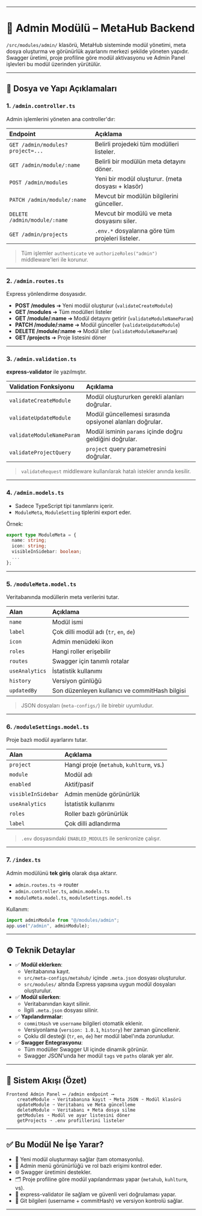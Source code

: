 
---

# 🧩 Admin Modülü – MetaHub Backend

`/src/modules/admin/` klasörü, MetaHub sisteminde modül yönetimi, meta dosya oluşturma ve görünürlük ayarlarını merkezi şekilde yöneten yapıdır.  
Swagger üretimi, proje profiline göre modül aktivasyonu ve Admin Panel işlevleri bu modül üzerinden yürütülür.

---

## 📁 Dosya ve Yapı Açıklamaları

### 1. `/admin.controller.ts`

Admin işlemlerini yöneten ana controller'dır:

| Endpoint | Açıklama |
|:---------|:---------|
| `GET /admin/modules?project=...` | Belirli projedeki tüm modülleri listeler. |
| `GET /admin/module/:name` | Belirli bir modülün meta detayını döner. |
| `POST /admin/modules` | Yeni bir modül oluşturur. (meta dosyası + klasör) |
| `PATCH /admin/module/:name` | Mevcut bir modülün bilgilerini günceller. |
| `DELETE /admin/module/:name` | Mevcut bir modülü ve meta dosyasını siler. |
| `GET /admin/projects` | `.env.*` dosyalarına göre tüm projeleri listeler. |

> Tüm işlemler `authenticate` ve `authorizeRoles("admin")` middleware'leri ile korunur.

---

### 2. `/admin.routes.ts`

Express yönlendirme dosyasıdır.

- **POST /modules** ➔ Yeni modül oluşturur (`validateCreateModule`)
- **GET /modules** ➔ Tüm modülleri listeler
- **GET /module/:name** ➔ Modül detayını getirir (`validateModuleNameParam`)
- **PATCH /module/:name** ➔ Modül günceller (`validateUpdateModule`)
- **DELETE /module/:name** ➔ Modül siler (`validateModuleNameParam`)
- **GET /projects** ➔ Proje listesini döner

---

### 3. `/admin.validation.ts`

**express-validator** ile yazılmıştır.

| Validation Fonksiyonu | Açıklama |
|:----------------------|:---------|
| `validateCreateModule` | Modül oluştururken gerekli alanları doğrular. |
| `validateUpdateModule` | Modül güncellemesi sırasında opsiyonel alanları doğrular. |
| `validateModuleNameParam` | Modül isminin `params` içinde doğru geldiğini doğrular. |
| `validateProjectQuery` | `project` query parametresini doğrular. |

> `validateRequest` middleware kullanılarak hatalı istekler anında kesilir.

---

### 4. `/admin.models.ts`

- Sadece TypeScript tipi tanımlarını içerir.
- `ModuleMeta`, `ModuleSetting` tiplerini export eder.

Örnek:
```ts
export type ModuleMeta = {
  name: string;
  icon: string;
  visibleInSidebar: boolean;
  ...
};
```

---

### 5. `/moduleMeta.model.ts`

Veritabanında modüllerin meta verilerini tutar.

| Alan | Açıklama |
|:-----|:---------|
| `name` | Modül ismi |
| `label` | Çok dilli modül adı (`tr`, `en`, `de`) |
| `icon` | Admin menüdeki ikon |
| `roles` | Hangi roller erişebilir |
| `routes` | Swagger için tanımlı rotalar |
| `useAnalytics` | İstatistik kullanımı |
| `history` | Versiyon günlüğü |
| `updatedBy` | Son düzenleyen kullanıcı ve commitHash bilgisi |

> JSON dosyaları (`meta-configs/`) ile birebir uyumludur.

---

### 6. `/moduleSettings.model.ts`

Proje bazlı modül ayarlarını tutar.

| Alan | Açıklama |
|:-----|:---------|
| `project` | Hangi proje (`metahub`, `kuhlturm`, vs.) |
| `module` | Modül adı |
| `enabled` | Aktif/pasif |
| `visibleInSidebar` | Admin menüde görünürlük |
| `useAnalytics` | İstatistik kullanımı |
| `roles` | Roller bazlı görünürlük |
| `label` | Çok dilli adlandırma |

> `.env` dosyasındaki `ENABLED_MODULES` ile senkronize çalışır.

---

### 7. `/index.ts`

Admin modülünü **tek giriş** olarak dışa aktarır.

- `admin.routes.ts` → router
- `admin.controller.ts`, `admin.models.ts`
- `moduleMeta.model.ts`, `moduleSettings.model.ts`

Kullanım:
```ts
import adminModule from "@/modules/admin";
app.use("/admin", adminModule);
```

---

## ⚙️ Teknik Detaylar

- ✅ **Modül eklerken**: 
  - Veritabanına kayıt.
  - `src/meta-configs/metahub/` içinde `.meta.json` dosyası oluşturulur.
  - `src/modules/` altında Express yapısına uygun modül dosyaları oluşturulur.
- ✅ **Modül silerken**:
  - Veritabanından kayıt silinir.
  - İlgili `.meta.json` dosyası silinir.
- ✅ **Yapılandırmalar**:
  - `commitHash` ve `username` bilgileri otomatik eklenir.
  - Versiyonlama (`version: 1.0.1`, `history`) her zaman güncellenir.
  - Çoklu dil desteği (`tr`, `en`, `de`) her modül label'ında zorunludur.
- ✅ **Swagger Entegrasyonu**:
  - Tüm modüller Swagger UI içinde dinamik görünür.
  - Swagger JSON'unda her modül `tags` ve `paths` olarak yer alır.

---

## 🧠 Sistem Akışı (Özet)

```plaintext
Frontend Admin Panel ⟷ /admin endpoint ⟶
    createModule ➝ Veritabanına kayıt ➝ Meta JSON ➝ Modül klasörü
    updateModule ➝ Veritabanı ve Meta güncelleme
    deleteModule ➝ Veritabanı + Meta dosya silme
    getModules ➝ Modül ve ayar listesini döner
    getProjects ➝ .env profillerini listeler
```

---

## ✅ Bu Modül Ne İşe Yarar?

- 🔧 Yeni modül oluşturmayı sağlar (tam otomasyonlu).
- 🧩 Admin menü görünürlüğü ve rol bazlı erişimi kontrol eder.
- 🌐 Swagger üretimini destekler.
- 🗂️ Proje profiline göre modül yapılandırması yapar (`metahub`, `kuhlturm`, vs).
- 🧪 express-validator ile sağlam ve güvenli veri doğrulaması yapar.
- 🧠 Git bilgileri (username + commitHash) ve versiyon kontrolü sağlar.

---
